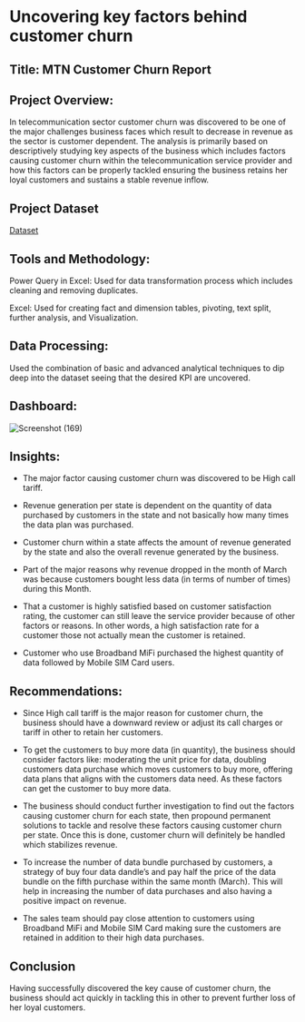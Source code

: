 # Uncovering key factors behind customer churn


## Title: MTN Customer Churn Report


## Project Overview:

In telecommunication sector customer churn was discovered to be one of the major challenges business faces which result to decrease in revenue as the sector is customer dependent. The analysis is primarily based on descriptively studying key aspects of the business which includes factors causing customer churn within the telecommunication service provider and how this factors can be properly tackled ensuring the business retains her loyal customers and sustains a stable revenue inflow. 


## Project Dataset  
[Dataset](https://github.com/Eleazar19/Smart-store-sales-report/blob/main/Smart%20store%20sales%20data.xlsx)

## Tools and Methodology:

Power Query in Excel: Used for data transformation process which includes cleaning and removing duplicates.

Excel: Used for creating fact and dimension tables, pivoting, text split, further analysis, and Visualization.

## Data Processing:
Used the combination of basic and advanced analytical techniques to dip deep into the dataset seeing that the desired KPI are uncovered.  


## Dashboard:
![Screenshot (169)](https://github.com/user-attachments/assets/01368245-1d18-4d06-858c-da23f160c536)


## Insights:
- The major factor causing customer churn was discovered to be High call tariff.

- Revenue generation per state is dependent on the quantity of data purchased by customers in the state and not basically how many times the data plan was purchased.

- Customer churn within a state affects the amount of revenue generated by the state and also the overall revenue generated by the business.

- Part of the major reasons why revenue dropped in the month of March was because customers bought less data (in terms of number of times) during this Month. 

- That a customer is highly satisfied based on customer satisfaction rating, the customer can still leave the service provider because of other factors or reasons. In other words, a high satisfaction rate for a customer those not actually mean the customer is retained.

- Customer who use Broadband MiFi purchased the highest quantity of data followed by Mobile SIM Card users.

## Recommendations:
- Since High call tariff is the major reason for customer churn, the business should have a downward review or adjust its call charges or tariff in other to retain her customers.

- To get the customers to buy more data (in quantity), the business should consider factors like: moderating the unit price for data, doubling customers data purchase which moves customers to buy more, offering data plans that aligns with the customers data need. As these factors can get the customer to buy more data.

- The business should conduct further investigation to find out the factors causing customer churn for each state, then propound permanent solutions to tackle and resolve these factors causing customer churn per state. Once this is done, customer churn will definitely be handled which stabilizes revenue. 

- To increase the number of data bundle purchased by customers, a strategy of buy four data dandle’s and pay half the price of the data bundle on the fifth purchase within the same month (March). This will help in increasing the number of data purchases and also having a positive impact on revenue.  

- The sales team should pay close attention to customers using Broadband MiFi and Mobile SIM Card making sure the customers are retained in addition to their high data purchases. 

 ## Conclusion

Having successfully discovered the key cause of customer churn, the business should act quickly in tackling this in other to prevent further loss of her loyal customers.  
